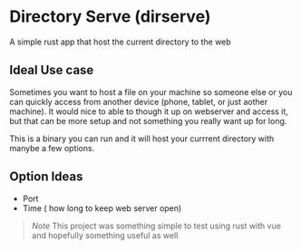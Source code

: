 # Directory Serve (dirserve)

A simple rust app that host the current directory to the web

## Ideal Use case

Sometimes you want to host a file on your machine so someone else or you can quickly access from another device (phone, tablet, or just aother machine).  It would nice to able to though it up on webserver and access it, but that can be more setup and not something you really want up for long.

This is a binary you can run and it will host your currrent directory with manybe a few options.

## Option Ideas

- Port
- Time ( how long to keep web server open)

> _Note_
> This project was something simple to test using rust with vue and hopefully something useful as well